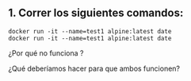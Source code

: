 
## 1. Correr los siguientes comandos: 

    docker run -it --name=test1 alpine:latest date
    docker run -it --name=test1 alpine:latest date

¿Por qué no funciona ?

¿Qué deberíamos hacer para que ambos funcionen? 

